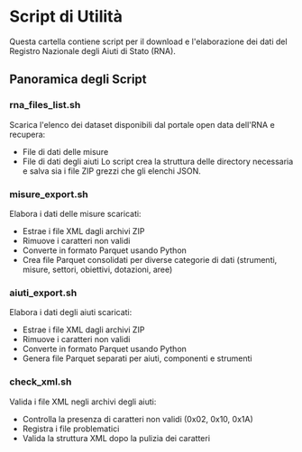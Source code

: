 # Script di Utilità

Questa cartella contiene script per il download e l'elaborazione dei dati del Registro Nazionale degli Aiuti di Stato (RNA).

## Panoramica degli Script

### rna_files_list.sh
Scarica l'elenco dei dataset disponibili dal portale open data dell'RNA e recupera:
- File di dati delle misure
- File di dati degli aiuti
Lo script crea la struttura delle directory necessaria e salva sia i file ZIP grezzi che gli elenchi JSON.

### misure_export.sh
Elabora i dati delle misure scaricati:
- Estrae i file XML dagli archivi ZIP
- Rimuove i caratteri non validi
- Converte in formato Parquet usando Python
- Crea file Parquet consolidati per diverse categorie di dati (strumenti, misure, settori, obiettivi, dotazioni, aree)

### aiuti_export.sh
Elabora i dati degli aiuti scaricati:
- Estrae i file XML dagli archivi ZIP
- Rimuove i caratteri non validi
- Converte in formato Parquet usando Python
- Genera file Parquet separati per aiuti, componenti e strumenti

### check_xml.sh
Valida i file XML negli archivi degli aiuti:
- Controlla la presenza di caratteri non validi (0x02, 0x10, 0x1A)
- Registra i file problematici
- Valida la struttura XML dopo la pulizia dei caratteri
